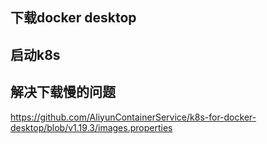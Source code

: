 ## 下载docker desktop



## 启动k8s



## 解决下载慢的问题

https://github.com/AliyunContainerService/k8s-for-docker-desktop/blob/v1.19.3/images.properties

